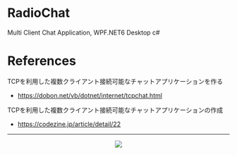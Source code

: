 # RadioChat
Multi Client Chat Application, WPF.NET6 Desktop c#


# References

TCPを利用した複数クライアント接続可能なチャットアプリケーションを作る
- https://dobon.net/vb/dotnet/internet/tcpchat.html

TCPを利用した複数クライアント接続可能なチャットアプリケーションの作成
- https://codezine.jp/article/detail/22

---
<div align="center">
  <img src="https://profile-counter.glitch.me/shvyac_radiochat/count.svg" />
  </div>

